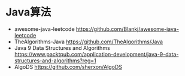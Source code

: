 # Java算法

- awesome-java-leetcode <https://github.com/Blankj/awesome-java-leetcode>
- TheAlgorithms-Java <https://github.com/TheAlgorithms/Java>
- Java 9 Data Structures and Algorithms <https://www.packtpub.com/application-development/java-9-data-structures-and-algorithms?reg=1>
- AlgoDS https://github.com/sherxon/AlgoDS
